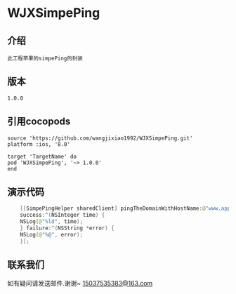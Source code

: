 # WJXSimpePing
    
## 介绍
    此工程苹果的simpePing的封装

## 版本
    1.0.0
    
## 引用cocopods
    source 'https://github.com/wangjixiao1992/WJXSimpePing.git'
    platform :ios, '8.0'
    
    target 'TargetName' do
    pod 'WJXSimpePing', '~> 1.0.0'
    end

## 演示代码
```swift
    [[SimpePingHelper sharedClient] pingTheDomainWithHostName:@"www.apple.com"
    success:^(NSInteger time) {
    NSLog(@"%ld", time);
    } failure:^(NSString *error) {
    NSLog(@"%@", error);
    }];
```

## 联系我们
   如有疑问请发送邮件.谢谢~
   15037535383@163.com


